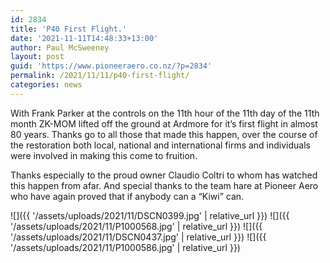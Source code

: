 ```yaml
---
id: 2834
title: 'P40 First Flight.'
date: '2021-11-11T14:48:33+13:00'
author: Paul McSweeney
layout: post
guid: 'https://www.pioneeraero.co.nz/?p=2834'
permalink: /2021/11/11/p40-first-flight/
categories: news
---
```


With Frank Parker at the controls on the 11th hour of the 11th day of the 11th month ZK-MOM lifted off the ground at Ardmore for it’s first flight in almost 80 years. Thanks go to all those that made this happen, over the course of the restoration both local, national and international firms and individuals were involved in making this come to fruition.

Thanks especially to the proud owner Claudio Coltri to whom has watched this happen from afar. And special thanks to the team hare at Pioneer Aero who have again proved that if anybody can a “Kiwi” can.

![]({{ '/assets/uploads/2021/11/DSCN0399.jpg' | relative_url }})
![]({{ '/assets/uploads/2021/11/P1000568.jpg' | relative_url }})
![]({{ '/assets/uploads/2021/11/DSCN0437.jpg' | relative_url }})
![]({{ '/assets/uploads/2021/11/P1000586.jpg' | relative_url }})

